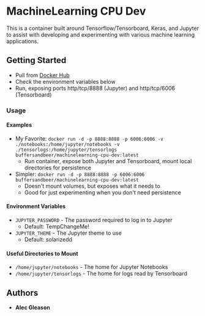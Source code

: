 # MachineLearning CPU Dev

This is a container built around Tensorflow/Tensorboard, Keras, and Jupyter to assist with developing and
experimenting with various machine learning applications.

## Getting Started
* Pull from [Docker Hub](https://hub.docker.com/r/buffersandbeer/machinelearning-cpu-dev/)
* Check the environment variables below
* Run, exposing ports http/tcp/8888 (Jupyter) and http/tcp/6006 (Tensorboard)

### Usage

####  Examples

* My Favorite: `docker run -d -p 8888:8888 -p 6006:6006 -v ./notebooks:/home/jupyter/notebooks -v ./tensorlogs:/home/jupyter/tensorlogs buffersandbeer/machinelearning-cpu-dev:latest`
  * Run container, expose both Jupyter and Tensorboard, mount local directories for persistence
* Simpler: `docker run -d -p 8888:8888 -p 6006:6006 buffersandbeer/machinelearning-cpu-dev:latest`
  * Doesn't mount volumes, but exposes what it needs to
  * Good for just experimenting when you don't need persistence

#### Environment Variables

* `JUPYTER_PASSWORD` - The password required to log in to Jupyter
  * Default: TempChangeMe!
* `JUPYTER_THEME` - The Jupyter theme to use
  * Default: solarizedd
  
#### Useful Directories to Mount
* `/home/jupyter/notebooks` - The home for Jupyter Notebooks
* `/home/jupyter/tensorlogs` - The home for logs read by Tensorboard

## Authors
* **Alec Gleason**
